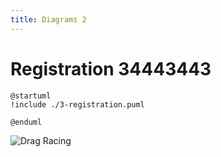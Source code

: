 ```yaml
---
title: Diagrams 2
---
```


# Registration 34443443

```plantuml
@startuml
!include ./3-registration.puml

@enduml
```

![Drag Racing](Dragster.jpg)

